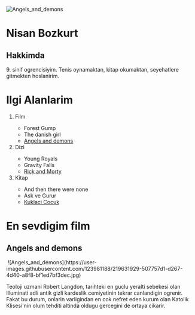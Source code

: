 ![Angels_and_demons](https://user-images.githubusercontent.com/123981188/219631929-507757d1-d267-4d40-a8f8-bf1ed7bf3dec.jpg)
<h1>Nisan Bozkurt</h1>
    <!--adım-->    
    <h2>Hakkimda</h2>

</p>
<p> 9. sinif ogrencisiyim. Tenis oynamaktan, kitap okumaktan, seyehatlere gitmekten hoslanirim.

</p>
<h1>Ilgi Alanlarim</h1>


<ol>
    <li>Film</li>
     <ul>
        <li>Forest Gump</li>
        <li>The danish girl</li>
        <li><a href="https://www.imdb.com/title/tt0808151/" target="_blank" >Angels and demons</a></li>
     </ul>
    <li>Dizi</li>
    <ul><li>Young Royals</li>
        <li>Gravity Falls</li>
        <li><a href="https://www.imdb.com/title/tt2861424/" target="_blank" >Rick and Morty</a></li>
    </ul>
    <li>Kitap</li>
    <ul><li>And then there were none</li>
        <li>Ask ve Gurur</li>
        <li><a href="https://www.goodreads.com/book/21870917-kuklac-ocuk/questions" target="_blank" >Kuklaci Cocuk</a></li>
    </ul>
</ol>
<h1>En sevdigim film</h1>
<h2>Angels and demons</h2>
<img src="images/Angels_and_demons.jpg" alt=""> 
![Angels_and_demons](https://user-images.githubusercontent.com/123981188/219631929-507757d1-d267-4d40-a8f8-bf1ed7bf3dec.jpg)
<p>Teoloji uzmani Robert Langdon, tarihteki en guclu yeralti sebekesi olan Illuminati adli antik gizli kardeslik cemiyetinin tekrar canlandigin ogrenir. Fakat bu durum, onlarin varligindan en cok nefret eden kurum olan Katolik Klisesi'nin olum tehditi altinda oldugu gercegini de ortaya cikarir.</p>

